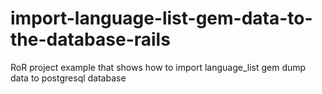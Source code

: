 # import-language-list-gem-data-to-the-database-rails
RoR project example that shows how to import language_list gem dump data to postgresql database
